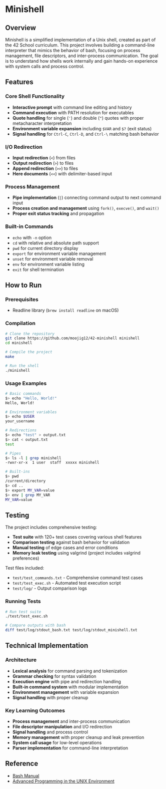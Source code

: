# Minishell

## Overview

Minishell is a simplified implementation of a Unix shell, created as part of the 42 School curriculum. This project involves building a command-line interpreter that mimics the behavior of bash, focusing on process management, file descriptors, and inter-process communication. The goal is to understand how shells work internally and gain hands-on experience with system calls and process control.

## Features

### Core Shell Functionality

- **Interactive prompt** with command line editing and history
- **Command execution** with PATH resolution for executables
- **Quote handling** for single (`'`) and double (`"`) quotes with proper metacharacter interpretation
- **Environment variable expansion** including `$VAR` and `$?` (exit status)
- **Signal handling** for `Ctrl-C`, `Ctrl-D`, and `Ctrl-\` matching bash behavior

### I/O Redirection

- **Input redirection** (`<`) from files
- **Output redirection** (`>`) to files
- **Append redirection** (`>>`) to files
- **Here documents** (`<<`) with delimiter-based input

### Process Management

- **Pipe implementation** (`|`) connecting command output to next command input
- **Process creation and management** using `fork()`, `execve()`, and `wait()`
- **Proper exit status tracking** and propagation

### Built-in Commands

- `echo` with `-n` option
- `cd` with relative and absolute path support
- `pwd` for current directory display
- `export` for environment variable management
- `unset` for environment variable removal
- `env` for environment variable listing
- `exit` for shell termination

## How to Run

### Prerequisites

- Readline library (`brew install readline` on macOS)

### Compilation

```bash
# Clone the repository
git clone https://github.com/moojig12/42-minishell minishell
cd minishell

# Compile the project
make

# Run the shell
./minishell
```

### Usage Examples

```bash
# Basic commands
$> echo "Hello, World!"
Hello, World!

# Environment variables
$> echo $USER
your_username

# Redirections
$> echo "test" > output.txt
$> cat < output.txt
test

# Pipes
$> ls -l | grep minishell
-rwxr-xr-x  1 user  staff  xxxxx minishell

# Built-ins
$> pwd
/current/directory
$> cd ..
$> export MY_VAR=value
$> env | grep MY_VAR
MY_VAR=value
```

## Testing

The project includes comprehensive testing:

- **Test suite** with 120+ test cases covering various shell features
- **Comparison testing** against bash behavior for validation
- **Manual testing** of edge cases and error conditions
- **Memory leak testing** using valgrind (project includes valgrind preferences)

Test files included:

- `test/test_commands.txt` - Comprehensive command test cases
- `test/test_exec.sh` - Automated test execution script
- `test/log/` - Output comparison logs

### Running Tests

```bash
# Run test suite
./test/test_exec.sh

# Compare outputs with bash
diff test/log/stdout_bash.txt test/log/stdout_minishell.txt
```

## Technical Implementation

### Architecture

- **Lexical analysis** for command parsing and tokenization
- **Grammar checking** for syntax validation
- **Execution engine** with pipe and redirection handling
- **Built-in command system** with modular implementation
- **Environment management** with variable expansion
- **Signal handling** with proper cleanup

### Key Learning Outcomes

- **Process management** and inter-process communication
- **File descriptor manipulation** and I/O redirection
- **Signal handling** and process control
- **Memory management** with proper cleanup and leak prevention
- **System call usage** for low-level operations
- **Parser implementation** for command-line interpretation

## Reference

- [Bash Manual](https://www.gnu.org/software/bash/manual/)
- [Advanced Programming in the UNIX Environment](http://www.apuebook.com/)
